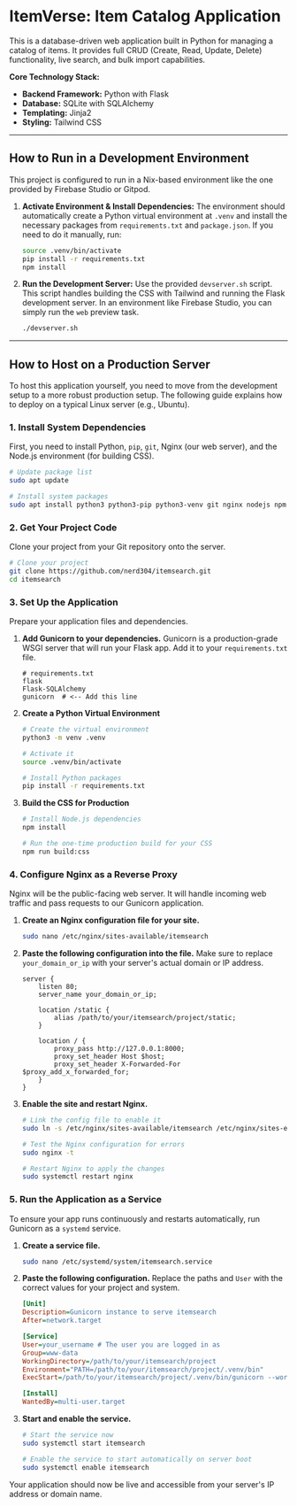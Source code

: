 # ItemVerse: Item Catalog Application

This is a database-driven web application built in Python for managing a catalog of items. It provides full CRUD (Create, Read, Update, Delete) functionality, live search, and bulk import capabilities.

**Core Technology Stack:**
*   **Backend Framework:** Python with Flask
*   **Database:** SQLite with SQLAlchemy
*   **Templating:** Jinja2
*   **Styling:** Tailwind CSS

---

## How to Run in a Development Environment

This project is configured to run in a Nix-based environment like the one provided by Firebase Studio or Gitpod.

1.  **Activate Environment & Install Dependencies:** The environment should automatically create a Python virtual environment at `.venv` and install the necessary packages from `requirements.txt` and `package.json`. If you need to do it manually, run:
    ```bash
    source .venv/bin/activate
    pip install -r requirements.txt
    npm install
    ```

2.  **Run the Development Server:** Use the provided `devserver.sh` script. This script handles building the CSS with Tailwind and running the Flask development server. In an environment like Firebase Studio, you can simply run the `web` preview task.
    ```bash
    ./devserver.sh
    ```

---

## How to Host on a Production Server

To host this application yourself, you need to move from the development setup to a more robust production setup. The following guide explains how to deploy on a typical Linux server (e.g., Ubuntu).

### 1. Install System Dependencies

First, you need to install Python, `pip`, `git`, Nginx (our web server), and the Node.js environment (for building CSS).

```bash
# Update package list
sudo apt update

# Install system packages
sudo apt install python3 python3-pip python3-venv git nginx nodejs npm
```

### 2. Get Your Project Code

Clone your project from your Git repository onto the server.

```bash
# Clone your project
git clone https://github.com/nerd304/itemsearch.git
cd itemsearch
```

### 3. Set Up the Application

Prepare your application files and dependencies.

1.  **Add Gunicorn to your dependencies.** Gunicorn is a production-grade WSGI server that will run your Flask app. Add it to your `requirements.txt` file.
    ```
    # requirements.txt
    flask
    Flask-SQLAlchemy
    gunicorn  # <-- Add this line
    ```
2.  **Create a Python Virtual Environment**
    ```bash
    # Create the virtual environment
    python3 -m venv .venv

    # Activate it
    source .venv/bin/activate

    # Install Python packages
    pip install -r requirements.txt
    ```
3.  **Build the CSS for Production**
    ```bash
    # Install Node.js dependencies
    npm install

    # Run the one-time production build for your CSS
    npm run build:css
    ```

### 4. Configure Nginx as a Reverse Proxy

Nginx will be the public-facing web server. It will handle incoming web traffic and pass requests to our Gunicorn application.

1.  **Create an Nginx configuration file for your site.**
    ```bash
    sudo nano /etc/nginx/sites-available/itemsearch
    ```
2.  **Paste the following configuration into the file.** Make sure to replace `your_domain_or_ip` with your server's actual domain or IP address.
    ```nginx
    server {
        listen 80;
        server_name your_domain_or_ip;

        location /static {
            alias /path/to/your/itemsearch/project/static;
        }

        location / {
            proxy_pass http://127.0.0.1:8000;
            proxy_set_header Host $host;
            proxy_set_header X-Forwarded-For $proxy_add_x_forwarded_for;
        }
    }
    ```
3.  **Enable the site and restart Nginx.**
    ```bash
    # Link the config file to enable it
    sudo ln -s /etc/nginx/sites-available/itemsearch /etc/nginx/sites-enabled/

    # Test the Nginx configuration for errors
    sudo nginx -t

    # Restart Nginx to apply the changes
    sudo systemctl restart nginx
    ```

### 5. Run the Application as a Service

To ensure your app runs continuously and restarts automatically, run Gunicorn as a `systemd` service.

1.  **Create a service file.**
    ```bash
    sudo nano /etc/systemd/system/itemsearch.service
    ```
2.  **Paste the following configuration.** Replace the paths and `User` with the correct values for your project and system.
    ```ini
    [Unit]
    Description=Gunicorn instance to serve itemsearch
    After=network.target

    [Service]
    User=your_username # The user you are logged in as
    Group=www-data
    WorkingDirectory=/path/to/your/itemsearch/project
    Environment="PATH=/path/to/your/itemsearch/project/.venv/bin"
    ExecStart=/path/to/your/itemsearch/project/.venv/bin/gunicorn --workers 3 --bind 127.0.0.1:8000 main:app

    [Install]
    WantedBy=multi-user.target
    ```
3.  **Start and enable the service.**
    ```bash
    # Start the service now
    sudo systemctl start itemsearch

    # Enable the service to start automatically on server boot
    sudo systemctl enable itemsearch
    ```

Your application should now be live and accessible from your server's IP address or domain name.

